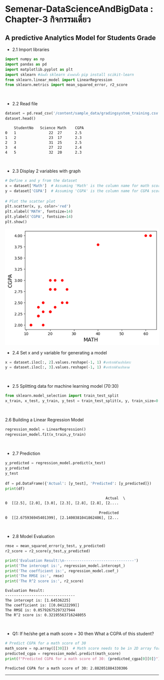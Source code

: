 # Semenar-DataScienceAndBigData : Chapter-3 กิจกรรมเดี๋ยว

## A predictive Analytics Model for Students Grade

- 2.1 Import libraries
```py
import numpy as np
import pandas as pd
import matplotlib.pyplot as plt
import sklearn #ติดตั้ง sklearn ด้วยคำสั่ง pip install scikit-learn
from sklearn.linear_model import LinearRegression
from sklearn.metrics import mean_squared_error, r2_score
```
<br>

- 2.2 Read file
```py
dataset = pd.read_csv('/content/sample_data/gradingsystem_training.csv')
dataset.head()
```

```shell
	StudentNo	Science	Math	CGPA
0	1	            22	27	    2.5
1	2	            23	17	    2.3
2	3	            31	25	    2.5
3	4	            27	22	    2.4
4	5	            32	20	    2.3
```
<br>

- 2.3 Display 2 variables with graph
```py
# Define x and y from the dataset
x = dataset['Math']  # Assuming 'Math' is the column name for math scores
y = dataset['CGPA']  # Assuming 'CGPA' is the column name for CGPA scores

# Plot the scatter plot
plt.scatter(x, y, color='red')
plt.xlabel('MATH', fontsize=14)
plt.ylabel('CGPA', fontsize=14)
plt.show()
```

![01](/01.png)
<br>

- 2.4 Set x and y variable for generating a model
```py
x = dataset.iloc[:, 2].values.reshape(-1, 1) #อาร์เรย์ตัวแปรอิสระ
y = dataset.iloc[:, 3].values.reshape(-1, 1) #อาร์เรย์ตัวแปรตาม
```
<br>

- 2.5 Splitting data for machine learning model (70:30)
```py
from sklearn.model_selection import train_test_split
x_train, x_test, y_train, y_test = train_test_split(x, y, train_size=0.7, test_size=0.3, random_state=0)
```
<br>

2.6 Building a Linear Regression Model
```py
regression_model = LinearRegression()
regression_model.fit(x_train,y_train)
```
<br>

- 2.7 Prediction
```py
y_predicted = regression_model.predict(x_test)
y_predicted
y_test

df = pd.DataFrame({'Actual': [y_test], 'Predicted': [y_predicted]})
print(df)
```

```shell
                                              Actual  \
0  [[2.5], [2.0], [3.0], [2.3], [2.8], [2.8], [2....   

                                           Predicted  
0  [[2.675936945401399], [2.1400381041862406], [2...  
```
<br>

- 2.8 Model Evaluation
```py
rmse = mean_squared_error(y_test, y_predicted)
r2_score = r2_score(y_test,y_predicted)
```

```py
print('Evaluation Result:\n--------------------------------')
print('The intercept is:', regression_model.intercept_)
print('The coefficient is:', regression_model.coef_)
print('The RMSE is:', rmse)
print('The R^2 score is:', r2_score)
```

```shell
Evaluation Result:
--------------------------------
The intercept is: [1.64536225]
The coefficient is: [[0.04122299]]
The RMSE is: 0.05792675297327944
The R^2 score is: 0.32195563716248055
```
<br>

- Q1: If he/she get a math score = 30 then What a CGPA of this student?
```py
# Predict CGPA for a math score of 30
math_score = np.array([[30]])  # Math score needs to be in 2D array format
predicted_cgpa = regression_model.predict(math_score)
print(f"Predicted CGPA for a math score of 30: {predicted_cgpa[0][0]}")
```

```shell
Predicted CGPA for a math score of 30: 2.882051884330306
```

---